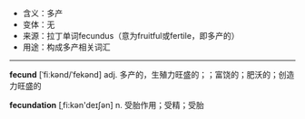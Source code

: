 - <span class="definition">含义：多产</span>
- <span class="definition">变体：无</span>
- <span class="definition">来源：拉丁单词fecundus（意为fruitful或fertile，即多产的）</span>
- <span class="definition">用途：构成多产相关词汇</span>

---

<span class="vocabulary">**fecund**</span> [ˈfiːkənd/ˈfekənd] adj. 多产的，生殖力旺盛的；；富饶的；肥沃的；创造力旺盛的

<span class="vocabulary">**fecundation**</span> [ˌfi:kən'deɪʃən] n. 受胎作用；受精；受胎

